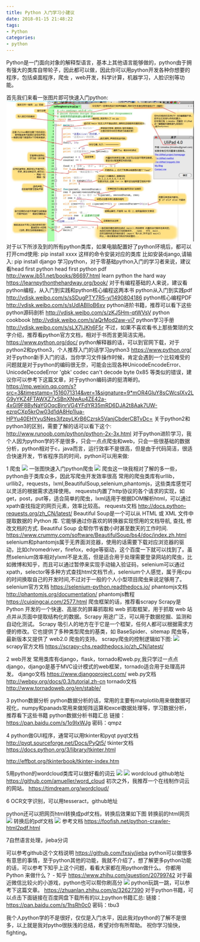 ```yaml
---
title: Python 入门学习小建议
date: 2018-01-15 21:48:22
tags:
- Python
categories:
- python
---
```


Python是一门面向对象的解释型语言，基本上其他语言能够做的，python由于拥有强大的类库自带轮子，因此都可以做，因此你可以用python开发各种你想要的程序，包括桌面程序，爬虫 ，web开发，科学计算，机器学习，人脸识别等功能。
<!-- more -->
首先我们来看一张图片即可快速入门python:
![](python-tutorial-suggest/py.jpg)
对于以下所涉及到的所有python类库，如果电脑配置好了python环境后，都可以打开cmd使用:
pip install xxxx
这样的命令安装对应的类库
比如安装django,请输入:
pip install django
学习python，对于零基础python入门的学习者来说，建议看head first python
head first python pdf
http://www.jb51.net/books/86697.html
learn python the hard way
https://learnpythonthehardway.org/book/
对于有编程基础的人来说，建议看python编程，从入门到实践和python核心编程这两本书
python从入门到实践pdf
http://vdisk.weibo.com/s/sSDugPTY7R5-y/1490804186
python核心编程PDF
http://vdisk.weibo.com/s/sUdlABIloB6xv
python进阶书籍，推荐可以看下这些
python源码剖析
http://vdisk.weibo.com/s/zKJ5Hm-qtWVsV
python cookbook
http://vdisk.weibo.com/s/aQrMod2aw-vi7
python学习手册
http://vdisk.weibo.com/s/sLX7IJKh6F5r
不过，如果不喜欢看书上那些繁琐的文字介绍，推荐看python官方文档，相对于书而言更简洁实用。
https://www.python.org/doc/
python解释器的话，可以到官网下载，对于python2和python3，个人推荐入门的话学习python3
https://www.python.org/
对于python新手入门的话，当你学习文件操作时候，肯定会遇到一个比较难受的问题就是对于python的编码很无奈，可能会出现各种UnicodeEncodeError、UnicodeDecodeError
'gbk' codec can't decode byte 0x85 等类似的错误，建议你可以参考下这篇文章，对于python编码讲的挺清晰的。
https://mp.weixin.qq.com/s?src=3&timestamp=1516071314&ver=1&signature=9*mOR4GluY8sCWcsIXv2LG9yYKZ4FTAWXZ7xSBnXNwAu4ZE42a-4xGI9F8ByNaYGOqcBjnrVG4YFdYR35mRD6DJA2t8Aak7UW-ezrpCXp5krOw03d1dA8Hp1lua-HPYu40EHYyuSNes3jfzpyLKrB6Czrsk5VanjCbderCBTvDc=
关于python2和python3的区别，需要了解的话可以看下这个:
http://www.runoob.com/python/python-2x-3x.html
对于python进阶学习，我个人因为python学的不是很多，只会一点点爬虫和web，只会一些很基础的数据分析，python相对于c，java而言，运行效率不是很高，但是由于代码简洁，很适合快速开发，节省程序员的时间，python可以用来做:

1 爬虫
![](python-tutorial-suggest\500fd9f9d72a605987497aa12834349b033bba34.jpg)
一张图快速入门python爬虫
![](python-tutorial-suggest\006eutjMly1fnic9lehdhj30o00km0vz.jpg)
爬虫这一块我相对了解的多一些，python由于类库众多，因此写爬虫开发效率很高
常用的爬虫类库有urllib，urllib2，requests，lxml,BeautifulSoup,selenium,phantomjs，这些类库感觉可以灵活的根据需求选择使用。
requests内置了http协议的各个请求的实现，如get，post，put等，适合简单的爬虫，lxml适用于根据DOM解析html，可以通过xpath查找指定的网页元素，效率比较高。
requests文档
http://docs.python-requests.org/zh_CN/latest/
Beautiful Soup是一个可以从 HTML 或 XML 文件中提取数据的 Python 库. 它能够通过你喜欢的转换器实现惯用的文档导航, 查找, 修改文档的方式. Beautiful Soup 会帮你节省数小时甚至数天的工作时间.
https://www.crummy.com/software/BeautifulSoup/bs4/doc/index.zh.html
selenium和phantomjs属于无界面浏览器，使用的话需要下载对应浏览器的驱动，比如chromedriver，firefox，edge等驱动，这个百度一下就可以找到了。虽然selenium效率相对ylxml不是太高，但是适合用于处理需要登录网站的爬虫，比如微博和知乎，而且可以通过暂停来实现手动输入验证码，selenium可以通过xpath，selector等多种方式查找html文档节点，selenium个人感觉，属于用cpu的时间换取自己的开发时间,不过对于一般的个人小型项目爬虫来说足够用了。
selenium官方文档
https://selenium-python.readthedocs.io/
phantomjs文档
http://phantomjs.org/documentation/
phantomjs教程
https://cuiqingcai.com/2577.html
爬虫框架的话，推荐看scrapy
Scrapy是Python 开发的一个快速、高层次的屏幕抓取和 web 抓取框架，用于抓取 web 站点并从页面中提取结构化的数据。Scrapy 用途广泛，可以用于数据挖掘、监测和自动化测试。
Scrapy 吸引人的地方在于它是一个框架，任何人都可以根据需求方便的修改。它也提供了多种类型爬虫的基类，如 BaseSpider、sitemap 爬虫等，最新版本又提供了 web2.0 爬虫的支持。
scrapy爬虫的控制逻辑如下图:
![](python-tutorial-suggest\3dfaface114f6930374aa83020c7f0de.png)
scrapy官方文档
https://scrapy-chs.readthedocs.io/zh_CN/latest/

2 web开发
常用类库有django，flask，tornado和web.py,我只学过一点点django，django是基于MVC设计模式的web框架，tornado适合用于处理高并发。
django文档
https://www.djangoproject.com/
web.py文档
http://webpy.org/docs/0.3/tutorial.zh-cn
tornado文档
http://www.tornadoweb.org/en/stable/

3 python数据分析
python数据分析的话，常用的主要有matplotlib用来做数据可视化，numpy和panads常用来做矩阵运算和excel数据处理等，学习数据分析，推荐看下这些书籍
python数据分析书籍汇总
链接：https://pan.baidu.com/s/1o9IxWJg 密码：qmpz

4 python做GUI程序，通常可以用tkinter和pyqt
pyqt文档
http://pyqt.sourceforge.net/Docs/PyQt5/
tkinter文档
https://docs.python.org/3/library/tkinter.html

http://effbot.org/tkinterbook/tkinter-index.htm

5用python的wordcloud类库可以做好看的词云
![](https://upload-images.jianshu.io/upload_images/64542-8c92c9c3b5c09561?imageMogr2/auto-orient/strip%7CimageView2/2/w/700)
![](https://timgsa.baidu.com/timg?image&quality=80&size=b9999_10000&sec=1516084596787&di=710187758064c0c3f0f23c4768ff4d48&imgtype=0&src=http%3A%2F%2Fimage.thepaper.cn%2Fwap%2Fimage%2F4%2F973%2F684.jpg)
wordcloud github地址
https://github.com/amueller/word_cloud
初次之外，我推荐一个在线制作词云的网站。
https://timdream.org/wordcloud/

6 OCR文字识别，可以用tesseract，github地址


python还可以把网页html转换成pdf文档，转换后效果如下图
转换前的html网页
![](https://foofish.net/images/crawer-view-min.png)
转换后的pdf文档
![](https://foofish.net/images/crawer-pdf-min.png)
参考文档
https://foofish.net/python-crawler-html2pdf.html

7自然语言处理，jieba分词

可以参考github这个文档说明
https://github.com/fxsjy/jieba
python可以做很多有意思的事情，至于python其他的功能，我就不介绍了，想了解更多python功能的话，可以参考下知乎上这个问题，看看大家都在用python做什么。
你都用 Python 来做什么？ - 知乎
https://www.zhihu.com/question/20799742
对于最近微信比较火的小游戏，python也可以帮你刷高分
![](https://timgsa.baidu.com/timg?image&quality=80&size=b9999_10000&sec=1516087161854&di=8eb1941b7c309db523e8e3b9dd47ceee&imgtype=0&src=http%3A%2F%2Fpic.uzzf.com%2Fup%2F2017-12%2F201712311337587456770.png)
python玩跳一跳，可以参考下这篇文章。
https://zhuanlan.zhihu.com/p/32627390
对于python书籍，可以点击下面链接在百度网盘下载所有的以上python书籍汇总:
链接：https://pan.baidu.com/s/1hsRh0c0 密码：tbu3

我个人python学的不是很好，仅仅是入门水平，因此我对python的了解不是很多，以上就是我对pytho很肤浅的总结，希望对你有所帮助。
祝你学习愉快，fighting。



